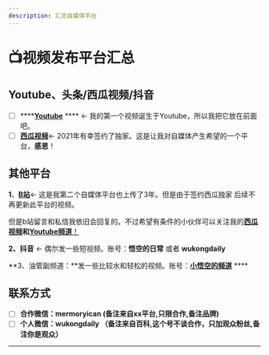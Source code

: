 ```yaml
---
description: 汇总自媒体平台
---
```


# 📺视频发布平台汇总

## Youtube、头条/西瓜视频/抖音

* [ ] ****[**Youtube**](https://www.youtube.com/channel/UCii04BCvYIdQvshrdNDAcww) **** ←  我的第一个视频诞生于Youtube，所以我把它放在前面吧。
* [ ] [**西瓜视频**](https://v.ixigua.com/JbAdbYy/)←  2021年有幸签约了独家。这是让我对自媒体产生希望的一个平台，**感恩**！

## &#x20;其他平台

**1**、[**B站**](https://space.bilibili.com/250915741/dynamic)← 这是我第二个自媒体平台也上传了3年。但是由于签约西瓜独家 后续不再更新此平台的视频。

但是b站留言和私信我依旧会回复的。不过希望有条件的小伙伴可以关注我的[**西瓜视频**](https://v.ixigua.com/JbAdbYy/)**和**[**Youtube频道**！](https://www.youtube.com/channel/UCii04BCvYIdQvshrdNDAcww)

**2、抖音**  ← 偶尔发一些短视频。账号：**悟空的日常** 或者 **wukongdaily**

**3、油管副频道：**发一些比较水和轻松的视频。账号：[**小悟空的频道**](https://www.youtube.com/watch?v=CXRkUVow1V0) ****&#x20;

## &#x20;**联系方式**

* [ ] **合作微信：mermoryican    (备注来自xx平台,只限合作,备注品牌)**
* [ ] **个人微信：wukongdaily （备注来自百科,这个号不谈合作，只加观众粉丝,备注你是观众）**

****
